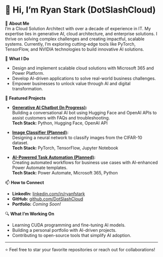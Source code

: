 # 👋 Hi, I’m Ryan Stark (DotSlashCloud)

🚀 **About Me**  
I’m a Cloud Solution Architect with over a decade of experience in IT. My expertise lies in generative AI, cloud architecture, and enterprise solutions. I thrive on solving complex challenges and creating impactful, scalable systems. Currently, I’m exploring cutting-edge tools like PyTorch, TensorFlow, and NVIDIA technologies to build innovative AI solutions.

🌟 **What I Do**  
- Design and implement scalable cloud solutions with Microsoft 365 and Power Platform.  
- Develop AI-driven applications to solve real-world business challenges.  
- Empower businesses to unlock value through AI and digital transformation.  

🎯 **Featured Projects**
- **[Generative AI Chatbot (In Progress)](https://github.com/DotSlashCloud/generative-ai-chatbot):**  
  Building a conversational AI bot using Hugging Face and OpenAI APIs to assist customers with FAQs and troubleshooting.  
  **Tech Stack:** Python, Hugging Face, OpenAI API

- **[Image Classifier (Planned)](https://github.com/DotSlashCloud/image-classifier):**  
  Designing a neural network to classify images from the CIFAR-10 dataset.  
  **Tech Stack:** PyTorch, TensorFlow, Jupyter Notebook

- **[AI-Powered Task Automation (Planned)](https://github.com/DotSlashCloud/ai-task-automation):**  
  Creating automated workflows for business use cases with AI-enhanced Power Automate templates.  
  **Tech Stack:** Power Automate, Microsoft 365, Python


📫 **How to Connect**  
- **LinkedIn:** [linkedin.com/in/ryanfstark](https://linkedin.com/in/ryanfstark)  
- **GitHub:** [github.com/DotSlashCloud](https://github.com/DotSlashCloud)  
- **Portfolio:** *Coming Soon!*  

🔍 **What I’m Working On**
- Learning CUDA programming and fine-tuning AI models.  
- Building a personal portfolio with AI-driven projects.  
- Contributing to open-source tools that simplify AI adoption.  

---
⭐️ Feel free to star your favorite repositories or reach out for collaborations!
